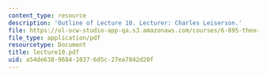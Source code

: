 ```yaml
---
content_type: resource
description: 'Outline of Lecture 10. Lecturer: Charles Leiserson.'
file: https://ol-ocw-studio-app-qa.s3.amazonaws.com/courses/6-895-theory-of-parallel-systems-sma-5509-fall-2003/a54de638968410376d5c27ea7842d20f_lecture10.pdf
file_type: application/pdf
resourcetype: Document
title: lecture10.pdf
uid: a54de638-9684-1037-6d5c-27ea7842d20f
---
```

